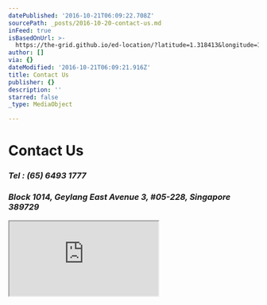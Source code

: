 ```yaml
---
datePublished: '2016-10-21T06:09:22.708Z'
sourcePath: _posts/2016-10-20-contact-us.md
inFeed: true
isBasedOnUrl: >-
  https://the-grid.github.io/ed-location/?latitude=1.318413&longitude=103.890888&zoom=16&address=1014%20Geylang%20East%20Avenue%203%2C%20Geylang%2C%20Singapore%2C%20South%20East%2038%2C%20Singapore
author: []
via: {}
dateModified: '2016-10-21T06:09:21.916Z'
title: Contact Us
publisher: {}
description: ''
starred: false
_type: MediaObject

---
```

# **Contact Us**

### _Tel : (65) 6493 1777_

### _Block 1014, Geylang East Avenue 3, \#05-228, Singapore 389729_

<iframe src="https://the-grid.github.io/ed-location/?latitude=20&amp;longitude=-35&amp;zoom=16&amp;address=1014%20Geylang%20East%20Avenue%203%2C%20Geylang%2C%20Singapore%2C%20South%20East%2038%2C%20Singapore" style=""></iframe>